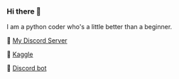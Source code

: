 ### Hi there 👋

<!--
**fwizzz/fwizzz** is a ✨ _special_ ✨ repository because its `README.md` (this file) appears on your GitHub profile.

Here are some ideas to get you started:

- 🔭 I’m currently working on ...
- 🌱 I’m currently learning ...
- 👯 I’m looking to collaborate on ...
- 🤔 I’m looking for help with ...
- 💬 Ask me about ...
- 📫 How to reach me: ...
- 😄 Pronouns: ...
- ⚡ Fun fact: ...
-->

I am a python coder who's a little better than a beginner.

🔗 [My Discord Server](https://discord.gg/vfvyjDA)

🔗 [Kaggle](https://www.kaggle.com/faizrahim/)

🔗 [Discord bot](https://top.gg/bot/717062311755513976)


